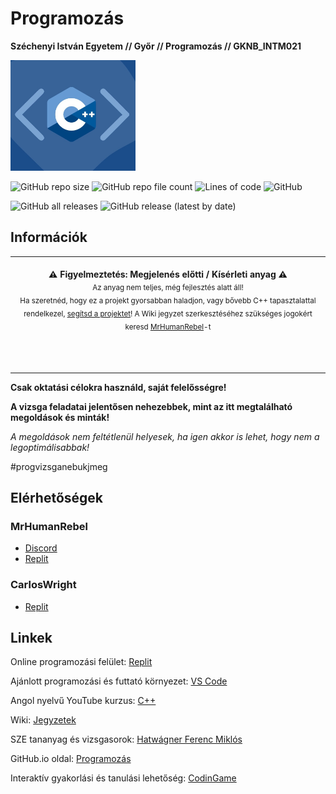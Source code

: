# Programozás

**Széchenyi István Egyetem // Győr // Programozás // GKNB_INTM021**

<img src="docs/c++.jpg" alt="Programozás" width="200" height="177">

![GitHub repo size](https://img.shields.io/github/repo-size/MrHumanRebel/sze_programozas)
![GitHub repo file count](https://img.shields.io/github/directory-file-count/MrHumanRebel/sze_programozas)
![Lines of code](https://img.shields.io/tokei/lines/github/MrHumanRebel/sze_programozas)
![GitHub](https://img.shields.io/github/license/MrHumanRebel/sze_programozas)

![GitHub all releases](https://img.shields.io/github/downloads/MrHumanRebel/sze_programozas/total)
![GitHub release (latest by date)](https://img.shields.io/github/v/release/MrHumanRebel/sze_programozas)

## Információk


<p align="center">
    <table>
        <tbody>
            <td align="center">
                <br><b>⚠️ Figyelmeztetés: Megjelenés előtti / Kísérleti anyag ⚠️</b><br><sub>
                Az anyag nem teljes, még fejlesztés alatt áll!<br>
                Ha szeretnéd, hogy ez a projekt gyorsabban haladjon, vagy bővebb C++ tapasztalattal rendelkezel, <a href="https://github.com/login?return_to=%2FMrHumanRebel%2Fsze_programozas">segítsd a projektet</a>! A Wiki jegyzet szerkesztéséhez szükséges jogokért keresd <a href="https://github.com/MrHumanRebel">MrHumanRebel</a>-t
                <br><img width=1000><br>
                <br><br>
            </td>
        </tbody>
    </table>
</p>


**Csak oktatási célokra használd, saját felelősségre!**

**A vizsga feladatai jelentősen nehezebbek, mint az itt megtalálható megoldások és minták!**

_A megoldások nem feltétlenül helyesek, ha igen akkor is lehet, hogy nem a legoptimálisabbak!_

#progvizsganebukjmeg

## Elérhetőségek

### MrHumanRebel

- [Discord](https://discord.com/users/283988657851990017)
- [Replit](https://replit.com/@MrHumanRebel)

### CarlosWright

- [Replit](https://replit.com/@CarlosWright)

## Linkek

Online programozási felület: [Replit](https://replit.com)

Ajánlott programozási és futtató környezet: [VS Code](https://code.visualstudio.com/)

Angol nyelvű YouTube kurzus: [C++](https://www.youtube.com/playlist?list=PLBlnK6fEyqRh6isJ01MBnbNpV3ZsktSyS)

Wiki: [Jegyzetek](https://github.com/MrHumanRebel/sze_programozas/wiki/%231.0-Bevezet%C5%91)

SZE tananyag és vizsgasorok: [Hatwágner Ferenc Miklós](http://rs1.sze.hu/~hatwagnf/prg/)

GitHub.io oldal: [Programozás](https://mrhumanrebel.github.io/sze_programozas/)

Interaktív gyakorlási és tanulási lehetőség: [CodinGame](https://www.codingame.com/servlet/urlinvite?u=4740387)
